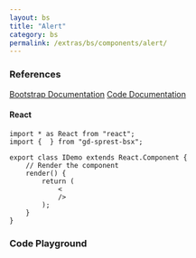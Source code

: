 ```yaml
---
layout: bs
title: "Alert"
category: bs
permalink: /extras/bs/components/alert/
---
```


### References

<div class="bs">
    <div class="list-group">
        <a class="list-group-item list-group-item-action" href="https://getbootstrap.com/docs/4.4/components/alerts">Bootstrap Documentation</a>
        <a class="list-group-item list-group-item-action" href="/docs/sprest-bs/modules/_components_alert_d_.html">Code Documentation</a>
    </div>
</div>

#### React

```tsx
import * as React from "react";
import {  } from "gd-sprest-bsx";

export class IDemo extends React.Component {
    // Render the component
    render() {
        return (
            <
            />
        );
    }
}
```

### Code Playground

<div id="playground" class="bs"></div>
<script type="text/javascript">
    // Wait for the page to load
    window.addEventListener("load", function() {
        // Create the code editor
        var editor = CodeEditor(document.getElementById("playground"), true, [
            '// Create the alert',
            'Components.Alert({',
            '\tel: app,',
            '\tcontent: "This is an alert."',
            '});'
        ].join('\n'));
    });
</script>